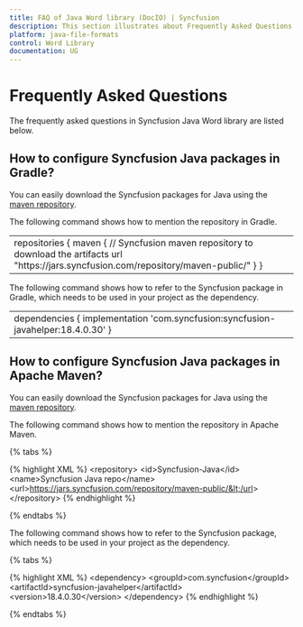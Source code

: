 ```yaml
---
title: FAQ of Java Word library (DocIO) | Syncfusion
description: This section illustrates about Frequently Asked Questions in Syncfusion Java Word library (Essential DocIO)
platform: java-file-formats
control: Word Library
documentation: UG
---
```

# Frequently Asked Questions

The frequently asked questions in Syncfusion Java Word library are listed below.

## How to configure Syncfusion Java packages in Gradle?
You can easily download the Syncfusion packages for Java using the [maven repository](https://jars.syncfusion.com/).
 
The following command shows how to mention the repository in Gradle.

<table>
<tr>
<td>
repositories {
maven {
// Syncfusion maven repository to download the artifacts
url "https://jars.syncfusion.com/repository/maven-public/"
}
}
</td>
</tr>
</table>

The following command shows how to refer to the Syncfusion package in Gradle, which needs to be used in your project as the dependency.

<table>
<tr>
<td>
dependencies {
implementation 'com.syncfusion:syncfusion-javahelper:18.4.0.30'
}
</td>
</tr>
</table>

## How to configure Syncfusion Java packages in Apache Maven?

You can easily download the Syncfusion packages for Java using the [maven repository](https://jars.syncfusion.com/).

The following command shows how to mention the repository in Apache Maven.

{% tabs %}  

{% highlight XML %}
&lt;repository&gt;
&lt;id&gt;Syncfusion-Java&lt;/id&gt;
&lt;name&gt;Syncfusion Java repo&lt;/name&gt;
&lt;url&gt;https://jars.syncfusion.com/repository/maven-public/&lt;/url&gt;
&lt;/repository&gt;
{% endhighlight %}

{% endtabs %}

The following command shows how to refer to the Syncfusion package, which needs to be used in your project as the dependency.

{% tabs %}  

{% highlight XML %}
&lt;dependency&gt;
&lt;groupId&gt;com.syncfusion&lt;/groupId&gt;
&lt;artifactId&gt;syncfusion-javahelper&lt;/artifactId&gt;
&lt;version&gt;18.4.0.30&lt;/version&gt;
&lt;/dependency&gt;
{% endhighlight %}

{% endtabs %}